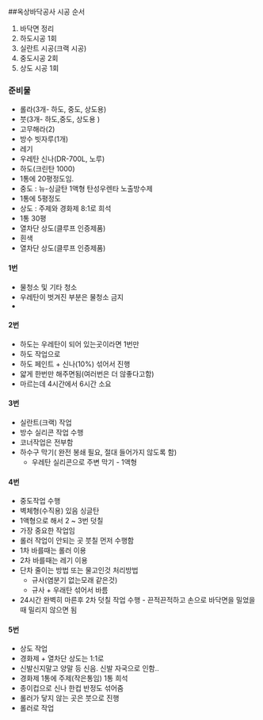 ##옥상바닥공사 시공 순서
1. 바닥면 정리
2. 하도시공 1회
3. 실란트 시공(크랙 시공)
4. 중도시공 2회
5. 상도 시공 1회

### 준비물
* 롤라(3개- 하도, 중도, 상도용)
* 붓(3개- 하도,중도, 상도용 )
* 고무해라(2)
* 방수 빗자루(1개)
* 레기
* 우레탄 신나(DR-700L, 노루)
* 하도(크린탄 1000)
 * 1통에 20평정도임. 
* 중도 : 뉴-싱글탄 1액형 탄성우렌타 노출방수제
 * 1통에 5평정도
* 상도 : 주제와 경화제 8:1로 희석
 * 1통 30평
 * 열차단 상도(클루프 인증제품)
 * 흰색
 * 열차단 상도(클루프 인증제품)

#### 1번
* 물청소 및 기타 청소
* 우레탄이 벗겨진 부분은 물청소 금지
* 

#### 2번
* 하도는 우레탄이 되어 있는곳이라면 1번만
* 하도 작업으로
* 하도 페인트 + 신나(10%) 섞어서 진행
* 얇게 한번만 해주면됨(여러번은 더 않좋다고함)
* 마르는데 4시간에서 6시간 소요

#### 3번
* 실란트(크랙) 작업
* 방수 실리콘 작업 수행
* 코너작업은 전부함
* 하수구 막기( 완전 봉쇄 필요, 절대 들어가지 않도록 함)
  * 우레탄 실리콘으로 주변 막기 - 1액형 

#### 4번
* 중도작업 수행
* 벽체형(수직용)  있음 싱글탄
* 1액형으로 해서 2 ~ 3번 덧칠
* 가장 중요한 작업임
* 롤러 작업이 안되는 곳 붓칠 먼저 수행함
* 1차 바를때는 롤러 이용
* 2차 바를때는 레기 이용
* 단차 줄이는 방법 또는 물고인것 처리방법
  * 규사(염분기 없는모래 같은것)
  * 규사 + 우래탄 섞어서 바름
* 24시간 완벽히 마른후 2차 덧칠 작업 수행 - 끈적끈적하고 손으로 바닥면을 밀었을때 밀리지 않으면 됨

#### 5번
* 상도 작업  
* 경화제 + 열차단 상도는 1:1로
* 신발신지말고 양말 등 신음. 신발 자국으로 인함..
* 경화제 1통에 주제(작은통임) 1통 희석
* 종이컵으로 신나 한컵 반정도 섞어줌
* 롤러가 닿지 않는 곳은 붓으로 진행
* 롤러로 작업
